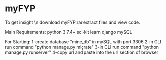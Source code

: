 # myFYP
To get insight \n download myFYP.rar
extract files and view code.

Main Requirements:
python 3.7.4+
sci-kit learn
django
mySQL

For Starting:
1-create database "mine_db" in mySQL with port 3306
2-in CLI run command "python manage.py migrate"
3-in CLI run command "python manage.py runserver"
4-copy url and paste into the url section of browser

